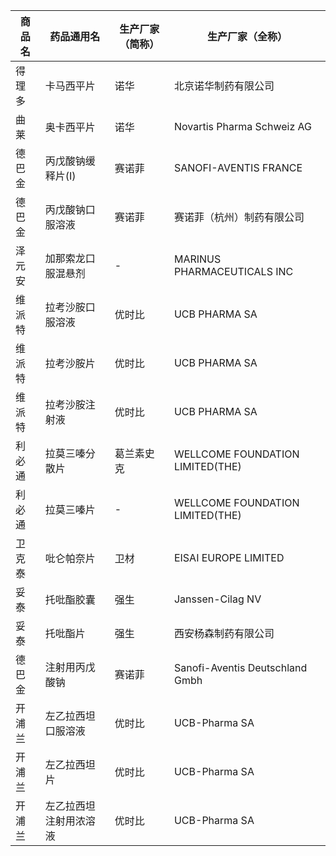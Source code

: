 | 商品名 | 药品通用名 | 生产厂家（简称） | 生产厂家（全称） |
|--------|------------|------------------|------------------|
| 得理多 | 卡马西平片 | 诺华 | 北京诺华制药有限公司 |
| 曲莱 | 奥卡西平片 | 诺华 | Novartis Pharma Schweiz AG |
| 德巴金 | 丙戊酸钠缓释片(Ⅰ) | 赛诺菲 | SANOFI-AVENTIS FRANCE |
| 德巴金 | 丙戊酸钠口服溶液 | 赛诺菲 | 赛诺菲（杭州）制药有限公司 |
| 泽元安 | 加那索龙口服混悬剂 | - | MARINUS PHARMACEUTICALS INC |
| 维派特 | 拉考沙胺口服溶液 | 优时比 | UCB PHARMA SA |
| 维派特 | 拉考沙胺片 | 优时比 | UCB PHARMA SA |
| 维派特 | 拉考沙胺注射液 | 优时比 | UCB PHARMA SA |
| 利必通 | 拉莫三嗪分散片 | 葛兰素史克 | WELLCOME FOUNDATION LIMITED(THE) |
| 利必通 | 拉莫三嗪片 | - | WELLCOME FOUNDATION LIMITED(THE) |
| 卫克泰 | 吡仑帕奈片 | 卫材 | EISAI EUROPE LIMITED |
| 妥泰 | 托吡酯胶囊 | 强生 | Janssen-Cilag NV |
| 妥泰 | 托吡酯片 | 强生 | 西安杨森制药有限公司 |
| 德巴金 | 注射用丙戊酸钠 | 赛诺菲 | Sanofi-Aventis Deutschland Gmbh |
| 开浦兰 | 左乙拉西坦口服溶液 | 优时比 | UCB-Pharma SA |
| 开浦兰 | 左乙拉西坦片 | 优时比 | UCB-Pharma SA |
| 开浦兰 | 左乙拉西坦注射用浓溶液 | 优时比 | UCB-Pharma SA |